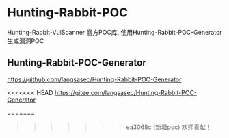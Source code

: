 # Hunting-Rabbit-POC
Hunting-Rabbit-VulScanner 官方POC库, 使用Hunting-Rabbit-POC-Generator生成漏洞POC

## Hunting-Rabbit-POC-Generator

https://github.com/langsasec/Hunting-Rabbit-POC-Generator

<<<<<<< HEAD
https://gitee.com/langsasec/Hunting-Rabbit-POC-Generator

=======
>>>>>>> ea3068c (新增poc)
欢迎贡献！
